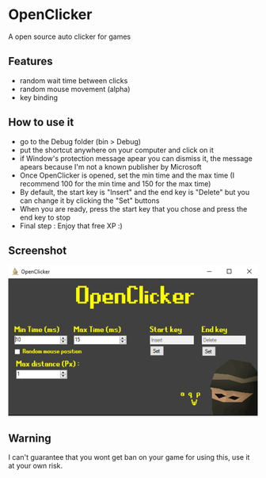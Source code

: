 # OpenClicker
A open source auto clicker for games

## Features
- random wait time between clicks
- random mouse movement (alpha)
- key binding

## How to use it
- go to the Debug folder (bin > Debug)
- put the shortcut anywhere on your computer and click on it
- if Window's protection message apear you can dismiss it, the message apears because I'm not a known publisher by Microsoft
- Once OpenClicker is opened, set the min time and the max time (I recommend 100 for the min time and 150 for the max time)
- By default, the start key is "Insert" and the end key is "Delete" but you can change it by clicking the "Set" buttons
- When you are ready, press the start key that you chose and press the end key to stop
- Final step : Enjoy that free XP :)

## Screenshot
![OpenClicker screenshot](https://github.com/gabrielgrenier/OpenClicker/blob/master/screenshots/ss2.png)

## Warning
I can't guarantee that you wont get ban on your game for using this, use it at your own risk.
